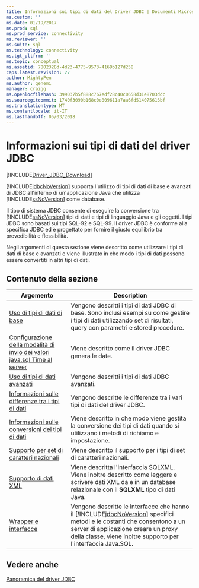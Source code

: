 ```yaml
---
title: Informazioni sui tipi di dati del Driver JDBC | Documenti Microsoft
ms.custom: ''
ms.date: 01/19/2017
ms.prod: sql
ms.prod_service: connectivity
ms.reviewer: ''
ms.suite: sql
ms.technology: connectivity
ms.tgt_pltfrm: ''
ms.topic: conceptual
ms.assetid: 7802328d-4d23-4775-9573-4169b127d258
caps.latest.revision: 27
author: MightyPen
ms.author: genemi
manager: craigg
ms.openlocfilehash: 399037b5f888c767edf28c40c0658d31e8703ddc
ms.sourcegitcommit: 1740f3090b168c0e809611a7aa6fd514075616bf
ms.translationtype: MT
ms.contentlocale: it-IT
ms.lasthandoff: 05/03/2018
---
```

# <a name="understanding-the-jdbc-driver-data-types"></a>Informazioni sui tipi di dati del driver JDBC
[!INCLUDE[Driver_JDBC_Download](../../includes/driver_jdbc_download.md)]

  [!INCLUDE[jdbcNoVersion](../../includes/jdbcnoversion_md.md)] supporta l'utilizzo di tipi di dati di base e avanzati di JDBC all'interno di un'applicazione Java che utilizza [!INCLUDE[ssNoVersion](../../includes/ssnoversion_md.md)] come database.  
  
 Il tipo di sistema JDBC consente di eseguire la conversione tra [!INCLUDE[ssNoVersion](../../includes/ssnoversion_md.md)] tipi di dati e tipi di linguaggio Java e gli oggetti. I tipi JDBC sono basati sui tipi SQL-92 e SQL-99. Il driver JDBC è conforme alla specifica JDBC ed è progettato per fornire il giusto equilibrio tra prevedibilità e flessibilità.  
  
 Negli argomenti di questa sezione viene descritto come utilizzare i tipi di dati di base e avanzati e viene illustrato in che modo i tipi di dati possono essere convertiti in altri tipi di dati.  
  
## <a name="in-this-section"></a>Contenuto della sezione  
  
|Argomento|Description|  
|-----------|-----------------|  
|[Uso di tipi di dati di base](../../connect/jdbc/using-basic-data-types.md)|Vengono descritti i tipi di dati JDBC di base. Sono inclusi esempi su come gestire i tipi di dati utilizzando set di risultati, query con parametri e stored procedure.|  
|[Configurazione della modalità di invio dei valori java.sql.Time al server](../../connect/jdbc/configuring-how-java-sql-time-values-are-sent-to-the-server.md)|Viene descritto come il driver JDBC genera le date.|  
|[Uso di tipi di dati avanzati](../../connect/jdbc/using-advanced-data-types.md)|Vengono descritti i tipi di dati JDBC avanzati.|  
|[Informazioni sulle differenze tra i tipi di dati](../../connect/jdbc/understanding-data-type-differences.md)|Vengono descritte le differenze tra i vari tipi di dati del driver JDBC.|  
|[Informazioni sulle conversioni dei tipi di dati](../../connect/jdbc/understanding-data-type-conversions.md)|Viene descritto in che modo viene gestita la conversione dei tipi di dati quando si utilizzano i metodi di richiamo e impostazione.|  
|[Supporto per set di caratteri nazionali](../../connect/jdbc/national-character-set-support.md)|Viene descritto il supporto per i tipi di set di caratteri nazionali.|  
|[Supporto di dati XML](../../connect/jdbc/supporting-xml-data.md)|Viene descritta l'interfaccia SQLXML. Viene inoltre descritto come leggere e scrivere dati XML da e in un database relazionale con il **SQLXML** tipo di dati Java.|  
|[Wrapper e interfacce](../../connect/jdbc/wrappers-and-interfaces.md)|Vengono descritte le interfacce che hanno il [!INCLUDE[jdbcNoVersion](../../includes/jdbcnoversion_md.md)] specifici metodi e le costanti che consentono a un server di applicazione creare un proxy della classe, viene inoltre supporto per l'interfaccia Java.SQL.|  
  
## <a name="see-also"></a>Vedere anche  
 [Panoramica del driver JDBC](../../connect/jdbc/overview-of-the-jdbc-driver.md)  
  
  
